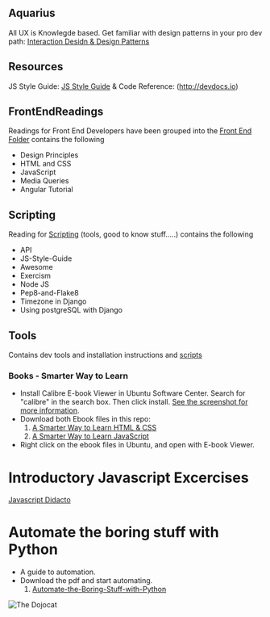 ## Aquarius
All UX is Knowlegde based.
Get familiar with design patterns in your pro dev path: [Interaction Desidn & Design Patterns](DesignPRinciples.md)

## Resources
JS Style Guide: [JS Style Guide](JS-Style-Guide.md)  & Code Reference: (http://devdocs.io)


## FrontEndReadings
Readings for Front End Developers have been grouped into the [Front End Folder](https://github.com/mussaimo/aquarius/tree/master/front-end)
contains the following
- Design Principles
- HTML and CSS
- JavaScript
- Media Queries
- Angular Tutorial


## Scripting
Reading for [Scripting](https://github.com/mussaimo/aquarius/tree/master/scripting) (tools, good to know stuff.....)
contains the following
- API
- JS-Style-Guide
- Awesome
- Exercism
- Node JS
- Pep8-and-Flake8
- Timezone in Django
- Using postgreSQL with Django

## Tools
Contains dev tools and installation instructions and [scripts](https://github.com/mussaimo/installation-script)

### Books - Smarter Way to Learn
* Install Calibre E-book Viewer in Ubuntu Software Center. Search for "calibre" in the search box.
  Then click install. [See the screenshot for more information](Install-Ebook-Reader-Screenshot.png).
* Download both Ebook files in this repo:
  1. [A Smarter Way to Learn HTML & CSS](https://drive.google.com/open?id=1rtET27cXK5XfK3gFkvHIcBrX8kx4_SlB)
  2. [A Smarter Way to Learn JavaScript](https://drive.google.com/open?id=1SQlnB3sD1jDfWfDXvLB04b4pWKnkVNyw)
* Right click on the ebook files in Ubuntu, and open with E-book Viewer.

# Introductory Javascript Excercises
[Javascript Didacto](http://javascript.didacto.net/)

# Automate the boring stuff with Python
* A guide to automation.
* Download the pdf and start automating.
  1. [Automate-the-Boring-Stuff-with-Python](https://drive.google.com/open?id=1LyZoOswUagX6LAqK6JwKZ9er8fQaRkWs)

 ![The Dojocat](http://octodex.github.com/images/dojocat.jpg  "The Dojocat")
